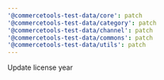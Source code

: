 ```yaml
---
'@commercetools-test-data/core': patch
'@commercetools-test-data/category': patch
'@commercetools-test-data/channel': patch
'@commercetools-test-data/commons': patch
'@commercetools-test-data/utils': patch
---
```


Update license year
